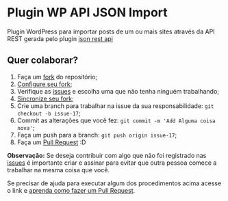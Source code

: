 # Plugin WP API JSON Import #

Plugin WordPress para importar posts de um ou mais sites através da API REST gerada pelo plugin [json rest api](https://wordpress.org/plugins/json-rest-api/)

## Quer colaborar? ##

1. Faça um [fork](https://help.github.com/articles/fork-a-repo/) do repositório;
3. [Configure seu fork](https://help.github.com/articles/configuring-a-remote-for-a-fork/);
2. Verifique as [issues](https://github.com/valeriosouza/wp-api-json-import/issues) e escolha uma que não tenha ninguém trabalhando;
4. [Sincronize seu fork](https://help.github.com/articles/syncing-a-fork/);
2. Crie uma branch para trabalhar na issue da sua responsabilidade: `git checkout -b issue-17`;
3. Commit as alterações que você fez: `git commit -m 'Add Alguma coisa nova'`;
4. Faça um push para a branch: `git push origin issue-17`;
5. Faça um [Pull Request](https://help.github.com/articles/using-pull-requests/) :D

**Observação:** Se deseja contribuir com algo que não foi registrado nas [issues](https://github.com/valeriosouza/wp-api-json-import/issues) é importante criar e assinar para evitar que outra pessoa comece a trabalhar na mesma coisa que você.

Se precisar de ajuda para executar algum dos procedimentos acima acesse o link e [aprenda como fazer um Pull Request](http://pythonclub.com.br/como-fazer-fork-clone-push-pull-request-no-github.html).
